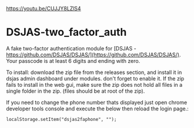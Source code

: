 https://youtu.be/CUJJY8LZlS4

# DSJAS-two_factor_auth
A fake two-factor authentication module for [DSJAS - https://github.com/DSJAS/DSJAS/](https://github.com/DSJAS/DSJAS/).
Your passcode is at least 6 digits and ending with zero.

To install:
download the zip file from the releases section, and install it in dsjas admin dashboard under modules. don't forget to enable it.
If the zip fails to install in the web gui, make sure the zip does not hold all files in a single folder in the zip. (files should be at root of the zip).

If you need to change the phone number thats displayed just open chrome developer tools console and execute the below then reload the login page.:
```
localStorage.setItem("dsjas2faphone", "");
```


